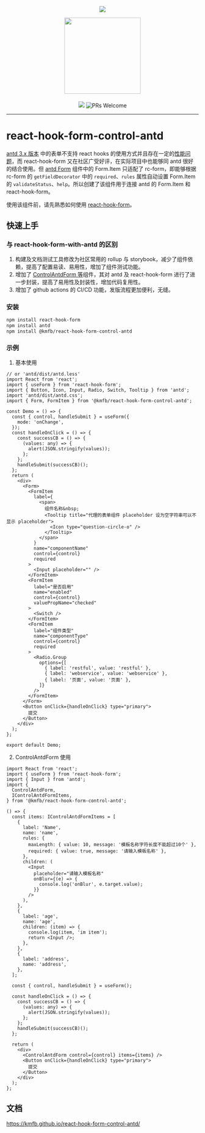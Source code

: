 <p>

<div>
<p align="center"><img src="https://raw.githubusercontent.com/react-hook-form/react-hook-form/master/docs/logo.png" ></p>
<p align="center"><img src="https://gw.alipayobjects.com/zos/rmsportal/KDpgvguMpGfqaHPjicRK.svg" style="width: 200px" ></p>
</div>

<p align="center" style="margin-top: 20px">
<a href="https://www.npmjs.com/package/@kmfb/react-hook-form-control-antd"><img src="https://img.shields.io/npm/v/@kmfb/react-hook-form-control-antd.svg"></a>
<img alt="PRs Welcome" src="https://img.shields.io/badge/PRs-welcome-brightgreen.svg"/>
</p>

</p>

---

# react-hook-form-control-antd

[antd 3.x 版本](https://ant-design-3x.gitee.io/components/form-cn/) 中的表单不支持 react hooks 的使用方式并且存在一定的[性能问题](https://github.com/ant-design/ant-design/issues?q=form+%E5%8D%A1%E9%A1%BF)，而 react-hook-form 又在社区广受好评，在实际项目中也能够同 antd 很好的结合使用。但 [antd Form](https://ant-design-3x.gitee.io/components/form-cn/) 组件中的 Form.Item 只适配了 rc-form，即能够根据 rc-form 的 `getFieldDecorator` 中的 `required`、`rules` 属性自动设置 Form.Item 的 `validateStatus`、`help`。所以创建了该组件用于连接 antd 的 Form.Item 和 react-hook-form。

使用该组件前，请先熟悉如何使用 [react-hook-form](https://react-hook-form.com/get-started#Quickstart)。

## 快速上手

### 与 react-hook-form-with-antd 的区别

1. 构建及文档测试工具修改为社区常用的 rollup 与 storybook，减少了组件依赖，提高了配置易读、易用性，增加了组件测试功能。
2. 增加了 [ControlAntdForm 等](https://kmfb.github.io/react-hook-form-control-antd/)组件，其对 antd 及 react-hook-form 进行了进一步封装，提高了易用性及封装性，增加代码复用性。
3. 增加了 github actions 的 CI/CD 功能，发版流程更加便利，无缝。

### 安装

```bash
npm install react-hook-form
npm install antd
npm install @kmfb/react-hook-form-control-antd
```

### 示例

1. 基本使用

```tsx | pure
// or 'antd/dist/antd.less'
import React from 'react';
import { useForm } from 'react-hook-form';
import { Button, Icon, Input, Radio, Switch, Tooltip } from 'antd';
import 'antd/dist/antd.css';
import { Form, FormItem } from '@kmfb/react-hook-form-control-antd';

const Demo = () => {
  const { control, handleSubmit } = useForm({
    mode: 'onChange',
  });
  const handleOnClick = () => {
    const successCB = () => {
      (values: any) => {
        alert(JSON.stringify(values));
      };
    };
    handleSubmit(successCB)();
  };
  return (
    <div>
      <Form>
        <FormItem
          label={
            <span>
              组件名称&nbsp;
              <Tooltip title="代理的表单组件 placeholder 设为空字符串可以不显示 placeholder">
                <Icon type="question-circle-o" />
              </Tooltip>
            </span>
          }
          name="componentName"
          control={control}
          required
        >
          <Input placeholder="" />
        </FormItem>
        <FormItem
          label="是否启用"
          name="enabled"
          control={control}
          valuePropName="checked"
        >
          <Switch />
        </FormItem>
        <FormItem
          label="组件类型"
          name="componentType"
          control={control}
          required
        >
          <Radio.Group
            options={[
              { label: 'restful', value: 'restful' },
              { label: 'webservice', value: 'webservice' },
              { label: '页面', value: '页面' },
            ]}
          />
        </FormItem>
      </Form>
      <Button onClick={handleOnClick} type="primary">
        提交
      </Button>
    </div>
  );
};

export default Demo;
```

2. ControlAntdForm 使用

```tsx | pure
import React from 'react';
import { useForm } from 'react-hook-form';
import { Input } from 'antd';
import {
  ControlAntdForm,
  IControlAntdFormItems,
} from '@kmfb/react-hook-form-control-antd';

() => {
  const items: IControlAntdFormItems = [
    {
      label: 'Name',
      name: 'name',
      rules: {
        maxLength: { value: 10, message: '模板名称字符长度不能超过10个' },
        required: { value: true, message: '请输入模板名称' },
      },
      children: (
        <Input
          placeholder="请输入模板名称"
          onBlur={(e) => {
            console.log('onBlur', e.target.value);
          }}
        />
      ),
    },
    {
      label: 'age',
      name: 'age',
      children: (item) => {
        console.log(item, 'im item');
        return <Input />;
      },
    },
    {
      label: 'address',
      name: 'address',
    },
  ];

  const { control, handleSubmit } = useForm();

  const handleOnClick = () => {
    const successCB = () => {
      (values: any) => {
        alert(JSON.stringify(values));
      };
    };
    handleSubmit(successCB)();
  };

  return (
    <div>
      <ControlAntdForm control={control} items={items} />
      <Button onClick={handleOnClick} type="primary">
        提交
      </Button>
    </div>
  );
};
```

## 文档

https://kmfb.github.io/react-hook-form-control-antd/
